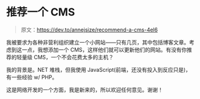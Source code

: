 # 推荐一个 CMS

> 原文：<https://dev.to/annejsize/recommend-a-cms-4el6>

我被要求为各种非营利组织建立一个小网站——只有几页，其中包括博客文章。考虑到这一点，我想添加一个 CMS，这样他们就可以更新他们的网站。有没有你推荐的轻量级 CMS，一个不会花费太多的主机？

我的背景是。NET 堆栈，但我使用 JavaScript(前端，还没有投入到反应只是)，有一些经验 w/ PHP。

这是网络开发的一个方面，我是新来的，所以欢迎任何意见。谢谢！